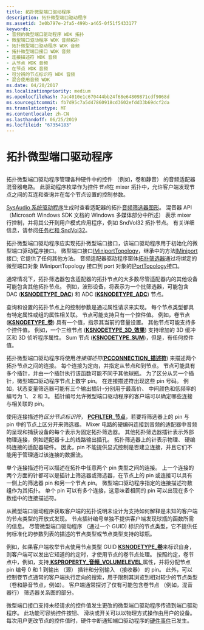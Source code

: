 ```yaml
---
title: 拓扑微型端口驱动程序
description: 拓扑微型端口驱动程序
ms.assetid: 3e0b797e-2fa5-499b-a465-0f51f5433177
keywords:
- 音频的微型端口驱动程序 WDK 拓扑
- 微型端口驱动程序 WDK 音频拓扑
- 拓扑微型端口驱动程序 WDK 音频
- 拓扑微型端口接口 WDK 音频
- 连接描述符 WDK 音频
- 从节点 WDK 音频
- 在节点 WDK 音频
- 可分辨的节点标识符 WDK 音频
- 混合使用音频 WDK
ms.date: 04/20/2017
ms.localizationpriority: medium
ms.openlocfilehash: 7ac4010e1c670444bb24f68e64809871cdf9068d
ms.sourcegitcommit: fb7d95c7a5d47860918cd3602efdd33b69dcf2da
ms.translationtype: MT
ms.contentlocale: zh-CN
ms.lasthandoff: 06/25/2019
ms.locfileid: "67354183"
---
```

# <a name="topology-miniport-driver"></a>拓扑微型端口驱动程序


## <span id="topology_miniport_driver"></span><span id="TOPOLOGY_MINIPORT_DRIVER"></span>


拓扑微型端口驱动程序管理各种硬件中的控件 （例如，卷和静音） 的音频适配器混音器电路。 此驱动程序枚举作为控件*节点*在 mixer 拓扑中，允许客户端发现节点之间的互连和查询并在每个节点设置的控制参数。

[SysAudio 系统驱动程序](kernel-mode-wdm-audio-components.md#sysaudio_system_driver)生成时查看适配器的拓扑[音频筛选器图形](audio-filter-graphs.md)。 混音器 API （Microsoft Windows SDK 文档的 Windows 多媒体部分中所述） 表示 mixer 行控制，并将其公开到用户模式应用程序，例如 SndVol32 拓扑节点。 有关详细信息，请参阅[任务栏和 SndVol32](systray-and-sndvol32.md)。

拓扑微型端口驱动程序应实现拓扑微型端口接口，该端口驱动程序用于初始化的微型端口驱动程序接口。 微型端口接口[IMiniportTopology](https://docs.microsoft.com/windows-hardware/drivers/ddi/content/portcls/nn-portcls-iminiporttopology)，继承中的方法[IMiniport](https://docs.microsoft.com/windows-hardware/drivers/ddi/content/portcls/nn-portcls-iminiport)接口; 它提供了任何其他方法。 音频适配器驱动程序窗体[拓扑筛选器](topology-filters.md)通过将绑定的微型端口对象 IMiniportTopology 接口到 port 对象的[IPortTopology](https://docs.microsoft.com/windows-hardware/drivers/ddi/content/portcls/nn-portcls-iporttopology)接口。

通常情况下，拓扑筛选器包含适配器的拓扑节点的大多数尽管适配器内的其他设备可能包含其他拓扑节点。 例如，波形设备，将表示为一个批筛选器，可能包含 DAC ([**KSNODETYPE\_DAC**](https://docs.microsoft.com/windows-hardware/drivers/audio/ksnodetype-dac)) 和 ADC ([**KSNODETYPE\_ADC**](https://docs.microsoft.com/windows-hardware/drivers/audio/ksnodetype-adc)) 节点。

查询和设置的拓扑节点上的控制参数是通过属性请求来实现。 每个节点类型都具有特定属性或组的属性相关联。 节点可能支持只有一个控件值。 例如，卷节点 ([**KSNODETYPE\_卷**](https://docs.microsoft.com/windows-hardware/drivers/audio/ksnodetype-volume)) 具有一个值，指示其当前的音量设置。 其他节点可能支持多个控件值。 例如，一个三维节点 ([**KSNODETYPE\_3D\_效果**](https://docs.microsoft.com/windows-hardware/drivers/audio/ksnodetype-3d-effects)) 支持增加的 3D 缓冲区和 3D 侦听程序属性。 Sum 节点 ([**KSNODETYPE\_SUM**](https://docs.microsoft.com/windows-hardware/drivers/audio/ksnodetype-sum))，但是，有任何控件值。

拓扑微型端口驱动程序将使用*连接描述符*([**PCCONNECTION\_描述符**](https://docs.microsoft.com/previous-versions/windows/hardware/drivers/ff537688(v=vs.85))) 来描述两个拓扑节点之间的连接。 每个连接为定向，并指定从节点和到节点。 节点可能具有多个插针，并由一个插针执行该函数可能不同于其他球瓶。 为了区分从另一个插针，微型端口驱动程序节点上数字 pin。 在连接描述符出现这些 pin 号码。 例如，状态变量筛选器可能有三个输出插针-分别用于最高价、 中间颜色和低频率的编号为 1、 2 和 3。 插针编号允许微型端口驱动程序的客户端可以确定哪些连接与相关联的 pin。

使用连接描述符*区分节点标识符*， [ **PCFILTER\_节点**](https://docs.microsoft.com/previous-versions/ff537695(v=vs.85))，若要将筛选器上的 pin 与 pin 中的节点上区分开来筛选器。 Mixer 电路的硬编码连接到音频的适配器中音频的呈现和捕获设备的每个表示为固定拓扑筛选器。 其他拓扑筛选器插针表示外部物理连接，例如适配器卡上的线路输出插孔。 拓扑筛选器上的针表示物理、 硬编码连接的适配器硬件。 因此，pin 不能提供显式控制是否建立连接，并且它们不能用于管理通过该连接的数据流。

单个连接描述符可以描述在拓扑中任意两个 pin 类型之间的连接。 上一个连接的两个方面的针都可以是插针上筛选器或筛选器，在节点上的 pin 或连接可以具有一侧上的筛选器 pin 和另一个节点 pin。 微型端口驱动程序指定的连接描述符数组作为其拓扑。 单个 pin 可以有多个连接，这意味着相同的 pin 可以出现在多个数组中的连接描述符。

从微型端口驱动程序获取客户端的拓扑说明未设计为支持如何解释是未知的客户端的节点类型的开放式发现。 节点插针编号单独不提供客户端发现球瓶的函数所需的信息。 尽管微型端口驱动程序 （通过一个 GUID) 标识的节点类型，它不提供任何标准化的参数列表的描述的节点类型或节点类型支持的球瓶。

例如，如果客户端枚举节点使用节点类型 GUID [ **KSNODETYPE\_卷**](https://docs.microsoft.com/windows-hardware/drivers/audio/ksnodetype-volume)来标识自身，则客户端可以发出它知道的约定时，才使用节点的卷节点处理。 按照约定，卷节点中，例如，支持[ **KSPROPERTY\_音频\_VOLUMELEVEL** ](https://docs.microsoft.com/windows-hardware/drivers/audio/ksproperty-audio-volumelevel)属性，并将分配节点 pin 编号 0 和 1 到输出 （源） 插针和分别输入 （接收器） 的 pin。 此外，可以控制卷节点通常的客户端执行定向的搜索，用于限制其浏览到相对较少的节点类型 （卷和静音节点，例如）。 客户端通常探讨了仅有可能包含卷节点 （例如，混音器行） 筛选器关系图的部分。

微型端口接口支持未经请求的控件值发生更改的微型端口驱动程序传递到端口驱动程序。 此功能可容纳控件按钮、 滑块或开关可以以物理方式操作由用户的设备。 每次用户更改节点的控件值时，硬件中断通知端口驱动程序的[硬件事件](hardware-events.md)已发生。

 

 




